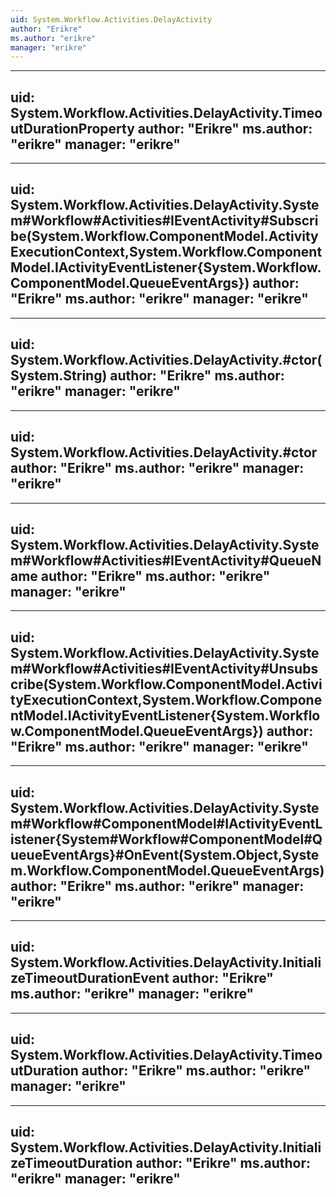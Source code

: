 ```yaml
---
uid: System.Workflow.Activities.DelayActivity
author: "Erikre"
ms.author: "erikre"
manager: "erikre"
---
```


---
uid: System.Workflow.Activities.DelayActivity.TimeoutDurationProperty
author: "Erikre"
ms.author: "erikre"
manager: "erikre"
---

---
uid: System.Workflow.Activities.DelayActivity.System#Workflow#Activities#IEventActivity#Subscribe(System.Workflow.ComponentModel.ActivityExecutionContext,System.Workflow.ComponentModel.IActivityEventListener{System.Workflow.ComponentModel.QueueEventArgs})
author: "Erikre"
ms.author: "erikre"
manager: "erikre"
---

---
uid: System.Workflow.Activities.DelayActivity.#ctor(System.String)
author: "Erikre"
ms.author: "erikre"
manager: "erikre"
---

---
uid: System.Workflow.Activities.DelayActivity.#ctor
author: "Erikre"
ms.author: "erikre"
manager: "erikre"
---

---
uid: System.Workflow.Activities.DelayActivity.System#Workflow#Activities#IEventActivity#QueueName
author: "Erikre"
ms.author: "erikre"
manager: "erikre"
---

---
uid: System.Workflow.Activities.DelayActivity.System#Workflow#Activities#IEventActivity#Unsubscribe(System.Workflow.ComponentModel.ActivityExecutionContext,System.Workflow.ComponentModel.IActivityEventListener{System.Workflow.ComponentModel.QueueEventArgs})
author: "Erikre"
ms.author: "erikre"
manager: "erikre"
---

---
uid: System.Workflow.Activities.DelayActivity.System#Workflow#ComponentModel#IActivityEventListener{System#Workflow#ComponentModel#QueueEventArgs}#OnEvent(System.Object,System.Workflow.ComponentModel.QueueEventArgs)
author: "Erikre"
ms.author: "erikre"
manager: "erikre"
---

---
uid: System.Workflow.Activities.DelayActivity.InitializeTimeoutDurationEvent
author: "Erikre"
ms.author: "erikre"
manager: "erikre"
---

---
uid: System.Workflow.Activities.DelayActivity.TimeoutDuration
author: "Erikre"
ms.author: "erikre"
manager: "erikre"
---

---
uid: System.Workflow.Activities.DelayActivity.InitializeTimeoutDuration
author: "Erikre"
ms.author: "erikre"
manager: "erikre"
---
